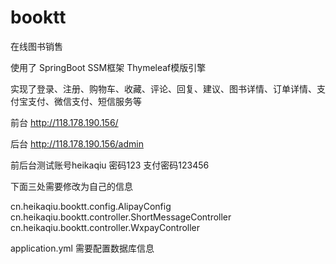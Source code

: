 # booktt
在线图书销售 

使用了 SpringBoot SSM框架 Thymeleaf模版引擎

实现了登录、注册、购物车、收藏、评论、回复、建议、图书详情、订单详情、支付宝支付、微信支付、短信服务等

前台 http://118.178.190.156/

后台 http://118.178.190.156/admin  

前后台测试账号heikaqiu 密码123 支付密码123456

下面三处需要修改为自己的信息

cn.heikaqiu.booktt.config.AlipayConfig
cn.heikaqiu.booktt.controller.ShortMessageController
cn.heikaqiu.booktt.controller.WxpayController

application.yml 需要配置数据库信息

